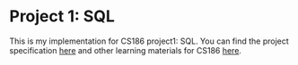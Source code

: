 # Project 1: SQL

This is my implementation for CS186 project1: SQL. You can find the project specification [here](https://github.com/PKUFlyingPig/CS186/blob/master/project-handout/proj1/getting-started.md) and other learning materials for CS186 [here](https://github.com/PKUFlyingPig/CS186).



